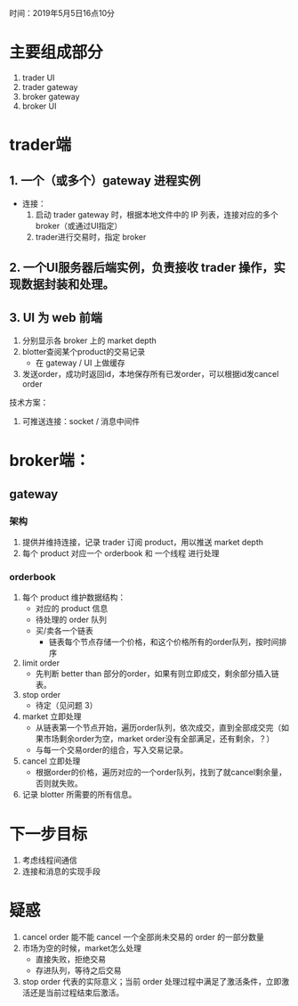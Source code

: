 时间：2019年5月5日16点10分

# 主要组成部分
1. trader UI
2. trader gateway
3. broker gateway
4. broker UI

# trader端
## 1. 一个（或多个）gateway 进程实例
- 连接：
    1. 启动 trader gateway 时，根据本地文件中的 IP 列表，连接对应的多个broker（或通过UI指定）
    2. trader进行交易时，指定 broker 

## 2. 一个UI服务器后端实例，负责接收 trader 操作，实现数据封装和处理。
## 3. UI 为 web 前端

1. 分别显示各 broker 上的 market depth
2. blotter查阅某个product的交易记录
    - 在 gateway / UI 上做缓存
3. 发送order，成功时返回id，本地保存所有已发order，可以根据id发cancel order


技术方案：
1. 可推送连接：socket / 消息中间件



# broker端：
## gateway
### 架构
1. 提供并维持连接，记录 trader 订阅 product，用以推送 market depth
2. 每个 product 对应一个 orderbook 和 一个线程 进行处理
### orderbook
1. 每个 product 维护数据结构：
    - 对应的 product 信息
    - 待处理的 order 队列
    - 买/卖各一个链表
        - 链表每个节点存储一个价格，和这个价格所有的order队列，按时间排序
2. limit order
    - 先判断 better than 部分的order，如果有则立即成交，剩余部分插入链表。
3. stop order
    - 待定（见问题 3）
4. market 立即处理
    - 从链表第一个节点开始，遍历order队列，依次成交，直到全部成交完（如果市场剩余order为空，market order没有全部满足，还有剩余，？）
    - 与每一个交易order的组合，写入交易记录。
5. cancel 立即处理
    - 根据order的价格，遍历对应的一个order队列，找到了就cancel剩余量，否则就失败。
6. 记录 blotter 所需要的所有信息。


# 下一步目标
1. 考虑线程间通信
2. 连接和消息的实现手段






# 疑惑
1. cancel order 能不能 cancel 一个全部尚未交易的 order 的一部分数量
2. 市场为空的时候，market怎么处理
    - 直接失败，拒绝交易
    - 存进队列，等待之后交易
3. stop order 代表的实际意义；当前 order 处理过程中满足了激活条件，立即激活还是当前过程结束后激活。